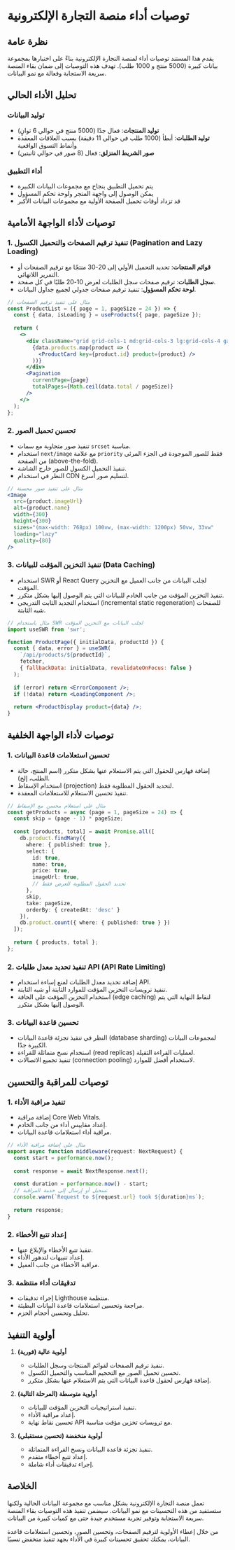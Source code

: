 # توصيات أداء منصة التجارة الإلكترونية

## نظرة عامة

يقدم هذا المستند توصيات أداء لمنصة التجارة الإلكترونية بناءً على اختبارها بمجموعة بيانات كبيرة (5000 منتج و 1000 طلب). تهدف هذه التوصيات إلى ضمان بقاء المنصة سريعة الاستجابة وفعالة مع نمو البيانات.

## تحليل الأداء الحالي

### توليد البيانات
- **توليد المنتجات**: فعال جدًا (5000 منتج في حوالي 6 ثوانٍ)
- **توليد الطلبات**: أبطأ (1000 طلب في حوالي 11 دقيقة) بسبب العلاقات المعقدة وأنماط التسوق الواقعية
- **صور الشريط المنزلق**: فعال (8 صور في حوالي ثانيتين)

### أداء التطبيق
- يتم تحميل التطبيق بنجاح مع مجموعات البيانات الكبيرة
- يمكن الوصول إلى واجهة المتجر ولوحة تحكم المسؤول
- قد تزداد أوقات تحميل الصفحة الأولية مع مجموعات البيانات الأكبر

## توصيات لأداء الواجهة الأمامية

### 1. تنفيذ ترقيم الصفحات والتحميل الكسول (Pagination and Lazy Loading)

- **قوائم المنتجات**: تحديد التحميل الأولي إلى 20-30 منتجًا مع ترقيم الصفحات أو التمرير اللانهائي.
- **سجل الطلبات**: ترقيم صفحات سجل الطلبات لعرض 10-20 طلبًا في كل صفحة.
- **لوحة تحكم المسؤول**: تنفيذ ترقيم صفحات جدولي لجميع جداول البيانات.

```jsx
// مثال على تنفيذ ترقيم الصفحات
const ProductList = ({ page = 1, pageSize = 24 }) => {
  const { data, isLoading } = useProducts({ page, pageSize });
  
  return (
    <>
      <div className="grid grid-cols-1 md:grid-cols-3 lg:grid-cols-4 gap-4">
        {data.products.map(product => (
          <ProductCard key={product.id} product={product} />
        ))}
      </div>
      <Pagination 
        currentPage={page} 
        totalPages={Math.ceil(data.total / pageSize)} 
      />
    </>
  );
};
```

### 2. تحسين تحميل الصور

- تنفيذ صور متجاوبة مع سمات `srcset` مناسبة.
- استخدام `next/image` مع علامة `priority` فقط للصور الموجودة في الجزء المرئي من الصفحة (above-the-fold).
- تنفيذ التحميل الكسول للصور خارج الشاشة.
- النظر في استخدام CDN لتسليم صور أسرع.

```jsx
// مثال على تنفيذ صور محسنة
<Image
  src={product.imageUrl}
  alt={product.name}
  width={300}
  height={300}
  sizes="(max-width: 768px) 100vw, (max-width: 1200px) 50vw, 33vw"
  loading="lazy"
  quality={80}
/>
```

### 3. تنفيذ التخزين المؤقت للبيانات (Data Caching)

- استخدام SWR أو React Query لجلب البيانات من جانب العميل مع التخزين المؤقت.
- تنفيذ التخزين المؤقت من جانب الخادم للبيانات التي يتم الوصول إليها بشكل متكرر.
- استخدام التجديد الثابت التدريجي (incremental static regeneration) للصفحات شبه الثابتة.

```jsx
// مثال باستخدام SWR لجلب البيانات مع التخزين المؤقت
import useSWR from 'swr';

function ProductPage({ initialData, productId }) {
  const { data, error } = useSWR(
    `/api/products/${productId}`,
    fetcher,
    { fallbackData: initialData, revalidateOnFocus: false }
  );
  
  if (error) return <ErrorComponent />;
  if (!data) return <LoadingComponent />;
  
  return <ProductDisplay product={data} />;
}
```

## توصيات لأداء الواجهة الخلفية

### 1. تحسين استعلامات قاعدة البيانات

- إضافة فهارس للحقول التي يتم الاستعلام عنها بشكل متكرر (اسم المنتج، حالة الطلب، إلخ).
- استخدام الإسقاط (projection) لتحديد الحقول المطلوبة فقط.
- تنفيذ تحسين الاستعلام للاستعلامات المعقدة.

```typescript
// مثال على استعلام محسن مع الإسقاط
const getProducts = async (page = 1, pageSize = 24) => {
  const skip = (page - 1) * pageSize;
  
  const [products, total] = await Promise.all([
    db.product.findMany({
      where: { published: true },
      select: {
        id: true,
        name: true,
        price: true,
        imageUrl: true,
        // تحديد الحقول المطلوبة للعرض فقط
      },
      skip,
      take: pageSize,
      orderBy: { createdAt: 'desc' }
    }),
    db.product.count({ where: { published: true } })
  ]);
  
  return { products, total };
};
```

### 2. تنفيذ تحديد معدل طلبات API (API Rate Limiting)

- إضافة تحديد معدل الطلبات لمنع إساءة استخدام API.
- تنفيذ ترويسات التخزين المؤقت للموارد الثابتة أو شبه الثابتة.
- استخدام التخزين المؤقت على الحافة (edge caching) لنقاط النهاية التي يتم الوصول إليها بشكل متكرر.

### 3. تحسين قاعدة البيانات

- النظر في تنفيذ تجزئة قاعدة البيانات (database sharding) لمجموعات البيانات الكبيرة جدًا.
- استخدام نسخ متماثلة للقراءة (read replicas) لعمليات القراءة الثقيلة.
- تنفيذ تجميع الاتصالات (connection pooling) لاستخدام أفضل للموارد.

## توصيات للمراقبة والتحسين

### 1. تنفيذ مراقبة الأداء

- إضافة مراقبة Core Web Vitals.
- إعداد مقاييس أداء من جانب الخادم.
- مراقبة أداء استعلامات قاعدة البيانات.

```typescript
// مثال على إضافة مراقبة الأداء
export async function middleware(request: NextRequest) {
  const start = performance.now();
  
  const response = await NextResponse.next();
  
  const duration = performance.now() - start;
  // تسجيل أو إرسال إلى خدمة المراقبة
  console.warn(`Request to ${request.url} took ${duration}ms`);
  
  return response;
}
```

### 2. إعداد تتبع الأخطاء

- تنفيذ تتبع الأخطاء والإبلاغ عنها.
- إعداد تنبيهات لتدهور الأداء.
- مراقبة الأخطاء من جانب العميل.

### 3. تدقيقات أداء منتظمة

- إجراء تدقيقات Lighthouse منتظمة.
- مراجعة وتحسين استعلامات قاعدة البيانات البطيئة.
- تحليل وتحسين أحجام الحزم.

## أولوية التنفيذ

1.  **أولوية عالية (فورية)**
    *   تنفيذ ترقيم الصفحات لقوائم المنتجات وسجل الطلبات.
    *   تحسين تحميل الصور مع التحجيم المناسب والتحميل الكسول.
    *   إضافة فهارس لحقول قاعدة البيانات التي يتم الاستعلام عنها بشكل متكرر.

2.  **أولوية متوسطة (المرحلة التالية)**
    *   تنفيذ استراتيجيات التخزين المؤقت للبيانات.
    *   إعداد مراقبة الأداء.
    *   تحسين نقاط نهاية API مع ترويسات تخزين مؤقت مناسبة.

3.  **أولوية منخفضة (تحسين مستقبلي)**
    *   تنفيذ تجزئة قاعدة البيانات ونسخ القراءة المتماثلة.
    *   إعداد تتبع أخطاء متقدم.
    *   إجراء تدقيقات أداء شاملة.

## الخلاصة

تعمل منصة التجارة الإلكترونية بشكل مناسب مع مجموعة البيانات الحالية ولكنها ستستفيد من هذه التحسينات مع نمو البيانات. سيضمن تنفيذ هذه التوصيات بقاء المنصة سريعة الاستجابة وتوفير تجربة مستخدم جيدة حتى مع كميات كبيرة من البيانات.

من خلال إعطاء الأولوية لترقيم الصفحات، وتحسين الصور، وتحسين استعلامات قاعدة البيانات، يمكنك تحقيق تحسينات كبيرة في الأداء بجهد تنفيذ منخفض نسبيًا.
